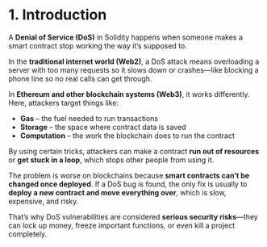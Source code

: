 # 1. Introduction

A **Denial of Service (DoS)** in Solidity happens when someone makes a smart contract stop working the way it’s supposed to.

In the **traditional internet world (Web2)**, a DoS attack means overloading a server with too many requests so it slows down or crashes—like blocking a phone line so no real calls can get through.

In **Ethereum and other blockchain systems (Web3)**, it works differently. Here, attackers target things like:
- **Gas** – the fuel needed to run transactions
- **Storage** – the space where contract data is saved
- **Computation** – the work the blockchain does to run the contract

By using certain tricks, attackers can make a contract **run out of resources** or **get stuck in a loop**, which stops other people from using it.

The problem is worse on blockchains because **smart contracts can’t be changed once deployed**. If a DoS bug is found, the only fix is usually to **deploy a new contract and move everything over**, which is slow, expensive, and risky.

That’s why DoS vulnerabilities are considered **serious security risks**—they can lock up money, freeze important functions, or even kill a project completely.

